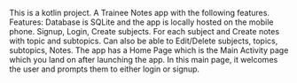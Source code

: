 This is a kotlin project.
A Trainee Notes app with the following features. 
Features: Database is SQLite and the app is locally hosted on the mobile phone. 
Signup, Login, Create subjects. 
For each subject and Create notes with topic and subtopics. 
Can also be able to Edit/Delete subjects, topics, subtopics, Notes. 
The app has a Home Page which is the Main Activity page which you land on after launching the app. 
In this main page, it welcomes the user and prompts them to either login or signup.
